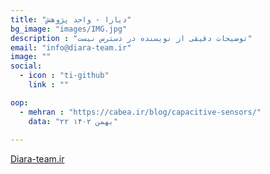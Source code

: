 ```yaml
---
title: "دیارا - واحد پژوهش"
bg_image: "images/IMG.jpg"
description : "توضیحات دقیقی از نویسنده در دسترس نیست"
email: "info@diara-team.ir"
image: ""
social:
  - icon : "ti-github"
    link : ""

oop:
  - mehran : "https://cabea.ir/blog/capacitive-sensors/"
    data: "۲۲ بهمن ۱۴۰۲"
  
---
```



<p style="color: red;"><a href="https://diara-token.github.io/Diara.ir/">Diara-team.ir</a></p>

<!--<p>: بنر دعوت</p>
<a href="https://t.me/DRA_Community"><img width="100%" style=" border-radius: 25px; height: 50%;background-position: center;background-repeat: no-repeat;background-size: cover; position: relative;" src="https://raw.githubusercontent.com/Diara-Token/Diara.ir/master/assets/images/www.diara-team.ir.png" alt="گروه تلگرامی دیارا"></a>
<p style="color: red;"><a href="http://diara-team.ir">Diara-team.ir</a></p>-->

